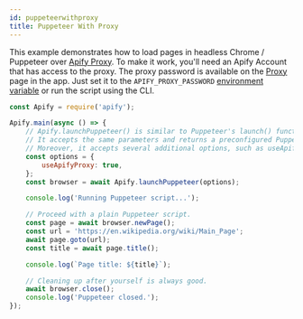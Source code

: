 ```yaml
---
id: puppeteerwithproxy
title: Puppeteer With Proxy
---
```


This example demonstrates how to load pages in headless Chrome / Puppeteer
over <a href="https://www.apify.com/docs/proxy" target="_blank">Apify Proxy</a>.
To make it work, you'll need an Apify Account
that has access to the proxy.
The proxy password is available on the <a href="https://my.apify.com/proxy" target="_blank">Proxy</a> page in the app.
Just set it to the `APIFY_PROXY_PASSWORD` [environment variable](../guides/environmentvariables)
or run the script using the CLI.
```javascript
const Apify = require('apify');

Apify.main(async () => {
    // Apify.launchPuppeteer() is similar to Puppeteer's launch() function.
    // It accepts the same parameters and returns a preconfigured Puppeteer.Browser instance.
    // Moreover, it accepts several additional options, such as useApifyProxy.
    const options = {
        useApifyProxy: true,
    };
    const browser = await Apify.launchPuppeteer(options);

    console.log('Running Puppeteer script...');

    // Proceed with a plain Puppeteer script.
    const page = await browser.newPage();
    const url = 'https://en.wikipedia.org/wiki/Main_Page';
    await page.goto(url);
    const title = await page.title();

    console.log(`Page title: ${title}`);

    // Cleaning up after yourself is always good.
    await browser.close();
    console.log('Puppeteer closed.');
});
```